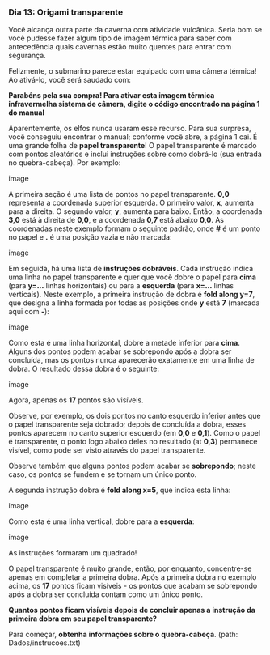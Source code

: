 ### Dia 13: Origami transparente

Você alcança outra parte da caverna com atividade vulcânica. Seria bom se você pudesse fazer algum tipo de imagem térmica para saber com antecedência quais cavernas estão muito quentes para entrar com segurança.

Felizmente, o submarino parece estar equipado com uma câmera térmica! Ao ativá-lo, você será saudado com:

**Parabéns pela sua compra! Para ativar esta imagem térmica infravermelha sistema de câmera, digite o código encontrado na página 1 do manual**

Aparentemente, os elfos nunca usaram esse recurso. Para sua surpresa, você conseguiu encontrar o manual; conforme você abre, a página 1 cai. É uma grande folha de **papel transparente**! O papel transparente é marcado com pontos aleatórios e inclui instruções sobre como dobrá-lo (sua entrada no quebra-cabeça). Por exemplo:

image

A primeira seção é uma lista de pontos no papel transparente. **0,0** representa a coordenada superior esquerda. O primeiro valor, **x**, aumenta para a direita. O segundo valor, **y**, aumenta para baixo. Então, a coordenada **3,0** está à direita de **0,0**, e a coordenada **0,7** está abaixo **0,0**. As coordenadas neste exemplo formam o seguinte padrão, onde **#** é um ponto no papel e **.** é uma posição vazia e não marcada:

image

Em seguida, há uma lista de **instruções dobráveis**. Cada instrução indica uma linha no papel transparente e quer que você dobre o papel para **cima** (para **y=...** linhas horizontais) ou para a **esquerda** (para **x=...** linhas verticais). Neste exemplo, a primeira instrução de dobra é **fold along y=7**, que designa a linha formada por todas as posições onde **y** está **7** (marcada aqui com **-**):

image

Como esta é uma linha horizontal, dobre a metade inferior para **cima**. Alguns dos pontos podem acabar se sobrepondo após a dobra ser concluída, mas os pontos nunca aparecerão exatamente em uma linha de dobra. O resultado dessa dobra é o seguinte:

image

Agora, apenas os **17** pontos são visíveis.

Observe, por exemplo, os dois pontos no canto esquerdo inferior antes que o papel transparente seja dobrado; depois de concluída a dobra, esses pontos aparecem no canto superior esquerdo (em **0,0** e **0,1**). Como o papel é transparente, o ponto logo abaixo deles no resultado (at **0,3**) permanece visível, como pode ser visto através do papel transparente.

Observe também que alguns pontos podem acabar se **sobrepondo**; neste caso, os pontos se fundem e se tornam um único ponto.

A segunda instrução dobra é **fold along x=5**, que indica esta linha:

image

Como esta é uma linha vertical, dobre para a **esquerda**:

image

As instruções formaram um quadrado!

O papel transparente é muito grande, então, por enquanto, concentre-se apenas em completar a primeira dobra. Após a primeira dobra no exemplo acima, os **17** pontos ficam visíveis - os pontos que acabam se sobrepondo após a dobra ser concluída contam como um único ponto.

**Quantos pontos ficam visíveis depois de concluir apenas a instrução da primeira dobra em seu papel transparente?**

Para começar, **obtenha informações sobre o quebra-cabeça**. (path: Dados/instrucoes.txt)